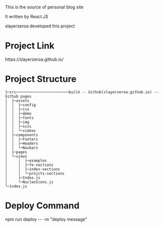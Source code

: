 This is the source of personal blog site

It written by React.JS

slayerzeroa developed this project

<h1>Project Link</h1>
https://slayerzeroa.github.io/

<h1>Project Structure</h1>

```
├─src────────────────────────build -- Github(slayerzeroa.github.io) -- Github pages
│  ├─assets
│  │  ├─config
│  │  ├─css
│  │  ├─demo
│  │  ├─fonts
│  │  ├─img
│  │  ├─scss
│  │  └─videos
│  ├─components
│  │  ├─Footers
│  │  ├─Headers
│  │  └─Navbars
│  ├─pages
│  └─views
│     │  ├─examples
│     │  ├─fe-sections
│     │  ├─index-sections
│     │  └─projcts-sections
│     ├─Index.js
│     └─NucleoIcons.js
└─index.js
```

<h1>Deploy Command</h1>
npm run deploy -- -m "deploy message"
